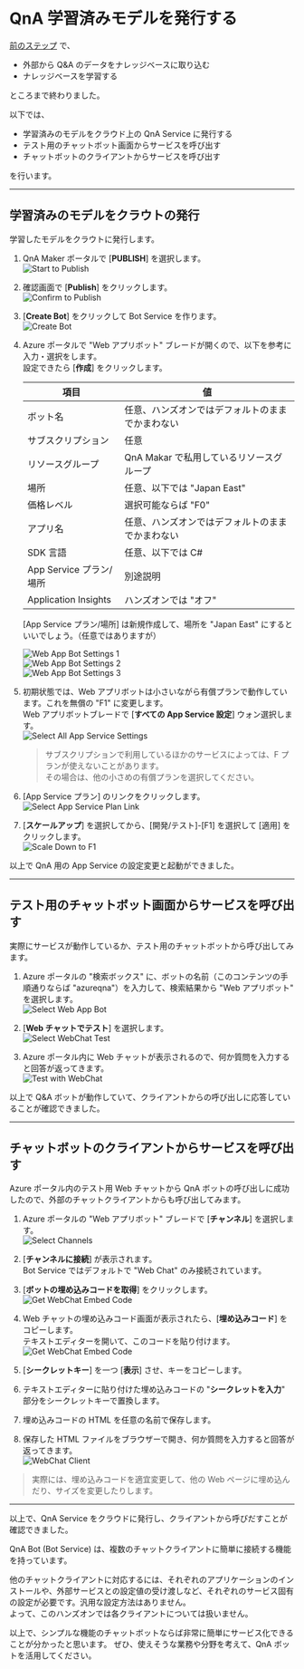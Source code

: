 # QnA 学習済みモデルを発行する

[前のステップ](./02_train_and_test_qna.md) で、

- 外部から Q&A のデータをナレッジベースに取り込む
- ナレッジベースを学習する
 
ところまで終わりました。

以下では、

- 学習済みのモデルをクラウド上の QnA Service に発行する
- テスト用のチャットボット画面からサービスを呼び出す
- チャットボットのクライアントからサービスを呼び出す

を行います。

---

## 学習済みのモデルをクラウトの発行

学習したモデルをクラウトに発行します。

1. QnA Maker ポータルで [**PUBLISH**] を選択します。  
   ![Start to Publish](./images/03/start_to_publish.jpg)

2. 確認画面で [**Publish**] をクリックします。  
   ![Confirm to Publish](./images/03/confirm_to_publish.jpg)

3. [**Create Bot**] をクリックして Bot Service を作ります。  
   ![Create Bot](./images/03/create_bot.jpg)

4. Azure ポータルで "Web アプリボット" ブレードが開くので、以下を参考に入力・選択をします。  
   設定できたら [**作成**] をクリックします。

   |項目|値|
   |---|---|
   |ボット名|任意、ハンズオンではデフォルトのままでかまわない|
   |サブスクリプション|任意|
   |リソースグループ|QnA Makar で私用しているリソースグループ|
   |場所|任意、以下では "Japan East"|
   |価格レベル|選択可能ならば "F0"|
   |アプリ名|任意、ハンズオンではデフォルトのままでかまわない|
   |SDK 言語|任意、以下では C#|
   |App Service プラン/場所|別途説明|
   |Application Insights|ハンズオンでは "オフ"|

   [App Service プラン/場所] は新規作成して、場所を "Japan East" にするといいでしょう。（任意ではありますが）

   ![Web App Bot Settings 1](./images/03/web_app_bot_settings1.jpg)  
   ![Web App Bot Settings 2](./images/03/web_app_bot_settings1.jpg)  
   ![Web App Bot Settings 3](./images/03/web_app_bot_settings1.jpg)

5. 初期状態では、Web アプリボットは小さいながら有償プランで動作しています。これを無償の "F1" に変更します。  
   Web アプリボットブレードで [**すべての App Service 設定**] ウォン選択します。  
   ![Select All App Service Settings](./images/03/all_app_service_settings.jpg)

   > サブスクリプションで利用しているほかのサービスによっては、F プランが使えないことがあります。  
   > その場合は、他の小さめの有償プランを選択してください。

6. [App Service プラン] のリンクをクリックします。  
   ![Select App Service Plan Link](./images/03/select_app_service_plan_link.jpg)

7. [**スケールアップ**] を選択してから、[開発/テスト]-[F1] を選択して [適用] をクリックします。  
   ![Scale Down to F1](./images/03/scale_down_to_f1.jpg)

以上で QnA 用の App Service の設定変更と起動ができました。

---

## テスト用のチャットボット画面からサービスを呼び出す

実際にサービスが動作しているか、テスト用のチャットボットから呼び出してみます。

1. Azure ポータルの "検索ボックス" に、ボットの名前（このコンテンツの手順通りならば "azureqna"）を入力して、検索結果から "Web アプリボット" を選択します。  
   ![Select Web App Bot](./images/03/select_web_app_bot.jpg)

2. [**Web チャットでテスト**] を選択します。  
   ![Select WebChat Test](./images/03/select_webchat_test.jpg)

3. Azure ポータル内に Web チャットが表示されるので、何か質問を入力すると回答が返ってきます。  
   ![Test with WebChat](./images/03/test_with_webchat.jpg)

以上で Q&A ボットが動作していて、クライアントからの呼び出しに応答していることが確認できました。

---

## チャットボットのクライアントからサービスを呼び出す

Azure ポータル内のテスト用 Web チャットから QnA ボットの呼び出しに成功したので、外部のチャットクライアントからも呼び出してみます。

1. Azure ポータルの "Web アプリボット" ブレードで [**チャンネル**] を選択します。  
   ![Select Channels](./images/03/select_channels.jpg)

2. [**チャンネルに接続**] が表示されます。  
   Bot Service ではデフォルトで "Web Chat" のみ接続されています。
3. [**ボットの埋め込みコードを取得**] をクリックします。  
   ![Get WebChat Embed Code](./images/03/edit_webchat_settings.jpg)

4. Web チャットの埋め込みコード画面が表示されたら、[**埋め込みコード**] をコピーします。  
   テキストエディターを開いて、このコードを貼り付けます。  
   ![Get WebChat Embed Code](./images/03/get_webchat_embed_code.jpg)

5. [**シークレットキー**] を一つ [**表示**] させ、キーをコピーします。
6. テキストエディターに貼り付けた埋め込みコードの "**シークレットを入力**" 部分をシークレットキーで置換します。
7. 埋め込みコードの HTML を任意の名前で保存します。
8. 保存した HTML ファイルをブラウザーで開き、何か質問を入力すると回答が返ってきます。  
   ![WebChat Client](./images/03/webchat_client.jpg)

> 実際には、埋め込みコードを適宜変更して、他の Web ページに埋め込んだり、サイズを変更したりします。

---

以上で、QnA Service をクラウドに発行し、クライアントから呼びだすことが確認できました。

QnA Bot (Bot Service) は、複数のチャットクライアントに簡単に接続する機能を持っています。

他のチャットクライアントに対応するには、それぞれのアプリケーションのインストールや、外部サービスとの設定値の受け渡しなど、それぞれのサービス固有の設定が必要です。汎用な設定方法はありません。  
よって、このハンズオンでは各クライアントについては扱いません。

以上で、シンプルな機能のチャットボットならば非常に簡単にサービス化できることが分かったと思います。
ぜひ、使えそうな業務や分野を考えて、QnA ボットを活用してください。
